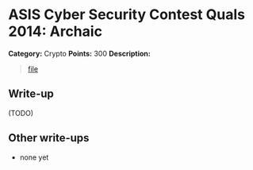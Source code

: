 # ASIS Cyber Security Contest Quals 2014: Archaic

**Category:** Crypto
**Points:** 300
**Description:**

> [file](crypto_300_5e5d1adf0bb2ca58131ca28878a4b907)

## Write-up

(TODO)

## Other write-ups

* none yet

